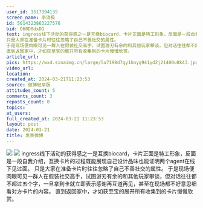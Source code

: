 ```yaml
---
user_id: 1517394135
screen_name: 李消极
id: 5014323863227576
bid: O60D0dxDG
text: ingress线下活动的获得感之一是互换biocard，卡片正面是特工形象，反面是一段自我介绍，互换卡片的过程既能展现自己设计品味也能证明两个agent在线下见过面。
只是大家在准备卡片时往往忽略了自己不善社交的属性。
于是现场便肉眼可见一群人在假装社交高手，试图游刃有余的和其他玩家攀谈，但对话往往都不超过五个字，一旦拿到卡就立即表示感谢再互道再见，甚至在现场都不好意思细看对方卡片的内容。
直到返回家中，才如获至宝的展开所有收集到的卡片慢慢欣赏。
article_url: 
pics: https://wx4.sinaimg.cn/large/5a7198d7gy1hnyg941yd2j21400u0k43.jpg,https://wx4.sinaimg.cn/large/5a7198d7gy1hnyg94jh73j20u0140aj0.jpg
video_url: 
location: 
created_at: 2024-03-21T11:23:53
source: 微博轻享版
attitudes_count: 5
comments_count: 3
reposts_count: 0
topics: 
at_users: 
full_created_at: 2024-03-21 11:23:53
layout: post
date: 2024-03-21
title: 发表微博
---
```


![](https://image.baidu.com/search/down?url=https://wx4.sinaimg.cn/large/5a7198d7gy1hnyg941yd2j21400u0k43.jpg)
![](https://image.baidu.com/search/down?url=https://wx4.sinaimg.cn/large/5a7198d7gy1hnyg94jh73j20u0140aj0.jpg)
ingress线下活动的获得感之一是互换biocard，卡片正面是特工形象，反面是一段自我介绍，互换卡片的过程既能展现自己设计品味也能证明两个agent在线下见过面。
只是大家在准备卡片时往往忽略了自己不善社交的属性。
于是现场便肉眼可见一群人在假装社交高手，试图游刃有余的和其他玩家攀谈，但对话往往都不超过五个字，一旦拿到卡就立即表示感谢再互道再见，甚至在现场都不好意思细看对方卡片的内容。
直到返回家中，才如获至宝的展开所有收集到的卡片慢慢欣赏。
